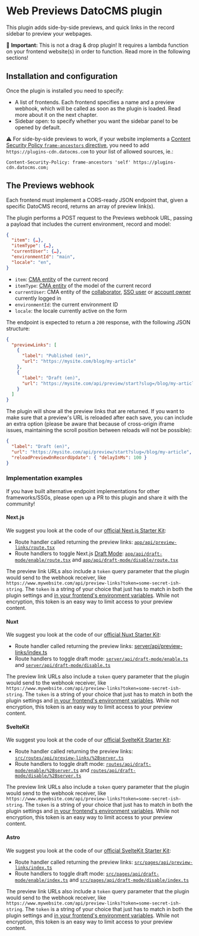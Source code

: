 # Web Previews DatoCMS plugin

This plugin adds side-by-side previews, and quick links in the record sidebar to preview your webpages.

🚨 **Important:** This is not a drag & drop plugin! It requires a lambda function on your frontend website(s) in order to function. Read more in the following sections!

## Installation and configuration

Once the plugin is installed you need to specify:

- A list of frontends. Each frontend specifies a name and a preview webhook, which will be called as soon as the plugin is loaded. Read more about it on the next chapter.
- Sidebar open: to specify whether you want the sidebar panel to be opened by default.

⚠️ For side-by-side previews to work, if your website implements a [Content Security Policy `frame-ancestors` directive](https://developer.mozilla.org/en-US/docs/Web/HTTP/CSP), you need to add `https://plugins-cdn.datocms.com` to your list of allowed sources, ie.:

```
Content-Security-Policy: frame-ancestors 'self' https://plugins-cdn.datocms.com;
```

## The Previews webhook

Each frontend must implement a CORS-ready JSON endpoint that, given a specific DatoCMS record, returns an array of preview link(s).

The plugin performs a POST request to the Previews webhook URL, passing a payload that includes the current environment, record and model:

```json
{
  "item": {…},
  "itemType": {…},
  "currentUser": {…},
  "environmentId": "main",
  "locale": "en",
}
```

- `item`: [CMA entity](https://www.datocms.com/docs/content-management-api/resources/item) of the current record
- `itemType`: [CMA entity](https://www.datocms.com/docs/content-management-api/resources/item-type) of the model of the current record
- `currentUser`: CMA entity of the [collaborator](https://www.datocms.com/docs/content-management-api/resources/user), [SSO user](https://www.datocms.com/docs/content-management-api/resources/sso-user) or [account owner](https://www.datocms.com/docs/content-management-api/resources/account) currently logged in
- `environmentId`: the current environment ID
- `locale`: the locale currently active on the form

The endpoint is expected to return a `200` response, with the following JSON structure:

```json
{
  "previewLinks": [
    {
      "label": "Published (en)",
      "url": "https://mysite.com/blog/my-article"
    },
    {
      "label": "Draft (en)",
      "url": "https://mysite.com/api/preview/start?slug=/blog/my-article"
    }
  ]
}
```

The plugin will show all the preview links that are returned. If you want to make sure that a preview's URL is reloaded after each save, you can include an extra option (please be aware that because of cross-origin iframe issues, maintaining the scroll position between reloads will not be possible):

```json
{
  "label": "Draft (en)",
  "url": "https://mysite.com/api/preview/start?slug=/blog/my-article",
  "reloadPreviewOnRecordUpdate": { "delayInMs": 100 }
}
```

### Implementation examples

If you have built alternative endpoint implementations for other frameworks/SSGs, please open up a PR to this plugin and share it with the community!

#### Next.js

We suggest you look at the code of our [official Next.js Starter Kit](https://github.com/datocms/nextjs-starter-kit):

* Route handler called returning the preview links: [`app/api/preview-links/route.tsx`](https://github.com/datocms/nextjs-starter-kit/blob/main/src/app/api/preview-links/route.tsx)
* Route handlers to toggle Next.js [Draft Mode](https://www.datocms.com/docs/next-js/setting-up-next-js-draft-mode): [`app/api/draft-mode/enable/route.tsx`](https://github.com/datocms/nextjs-starter-kit/blob/main/src/app/api/draft-mode/enable/route.tsx) and [`app/api/draft-mode/disable/route.tsx`](https://github.com/datocms/nextjs-starter-kit/blob/main/src/app/api/draft-mode/disable/route.tsx)

The preview link URLs also include a `token` query parameter that the plugin would send to the webhook receiver, like `https://www.mywebsite.com/api/preview-links?token=some-secret-ish-string`. The `token` is a string of your choice that just has to match in both the plugin settings and [in your frontend's environment variables](https://github.com/datocms/nextjs-starter-kit/blob/main/src/app/api/preview-links/route.tsx#L31-L34). While not encryption, this token is an easy way to limit access to your preview content.

#### Nuxt

We suggest you look at the code of our [official Nuxt Starter Kit](https://github.com/datocms/nuxt-starter-kit):

* Route handler called returning the preview links: [server/api/preview-links/index.ts](https://github.com/datocms/nuxt-starter-kit/blob/main/server/api/preview-links/index.ts)
* Route handlers to toggle draft mode: [`server/api/draft-mode/enable.ts`](https://github.com/datocms/nuxt-starter-kit/blob/main/server/api/draft-mode/enable.ts) and [`server/api/draft-mode/disable.ts`](https://github.com/datocms/nuxt-starter-kit/blob/main/server/api/draft-mode/disable.ts)

The preview link URLs also include a `token` query parameter that the plugin would send to the webhook receiver, like `https://www.mywebsite.com/api/preview-links?token=some-secret-ish-string`. The `token` is a string of your choice that just has to match in both the plugin settings and [in your frontend's environment variables](https://github.com/datocms/nuxt-starter-kit/blob/main/server/api/preview-links/index.ts#L42-L44). While not encryption, this token is an easy way to limit access to your preview content.

#### SvelteKit

We suggest you look at the code of our [official SvelteKit Starter Kit](https://github.com/datocms/sveltekit-starter-kit):

* Route handler called returning the preview links: [`src/routes/api/preview-links/%2Bserver.ts`](https://github.com/datocms/sveltekit-starter-kit/blob/main/src/routes/api/preview-links/%2Bserver.ts)
* Route handlers to toggle draft mode: [`routes/api/draft-mode/enable/%2Bserver.ts`](https://github.com/datocms/sveltekit-starter-kit/blob/main/src/routes/api/draft-mode/enable/%2Bserver.ts) and [`routes/api/draft-mode/disable/%2Bserver.ts`](https://github.com/datocms/sveltekit-starter-kit/blob/main/src/routes/api/draft-mode/disable/%2Bserver.ts)

The preview link URLs also include a `token` query parameter that the plugin would send to the webhook receiver, like `https://www.mywebsite.com/api/preview-links?token=some-secret-ish-string`. The `token` is a string of your choice that just has to match in both the plugin settings and [in your frontend's environment variables](https://github.com/datocms/sveltekit-starter-kit/blob/main/src/routes/api/preview-links/%2Bserver.ts#L34-L36). While not encryption, this token is an easy way to limit access to your preview content.

#### Astro

We suggest you look at the code of our [official SvelteKit Starter Kit](https://github.com/datocms/astro-starter-kit):

* Route handler called returning the preview links: [`src/pages/api/preview-links/index.ts`](https://github.com/datocms/astro-starter-kit/blob/main/src/pages/api/preview-links/index.ts)
* Route handlers to toggle draft mode: [`src/pages/api/draft-mode/enable/index.ts`](https://github.com/datocms/astro-starter-kit/blob/main/src/pages/api/draft-mode/enable/index.ts) and [`src/pages/api/draft-mode/disable/index.ts`](https://github.com/datocms/astro-starter-kit/blob/main/src/pages/api/draft-mode/disable/index.ts)

The preview link URLs also include a `token` query parameter that the plugin would send to the webhook receiver, like `https://www.mywebsite.com/api/preview-links?token=some-secret-ish-string`. The `token` is a string of your choice that just has to match in both the plugin settings and [in your frontend's environment variables](https://github.com/datocms/astro-starter-kit/blob/main/src/pages/api/preview-links/index.ts#L33-L35). While not encryption, this token is an easy way to limit access to your preview content.






